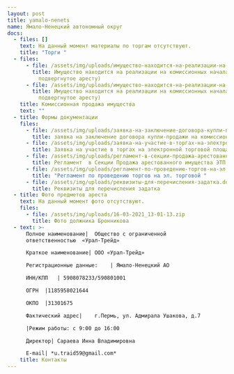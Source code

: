 ```yaml
---
layout: post
title: yamalo-nenets
name: Ямало-Ненецкий автономный округ
docs:
  - files: []
    text: На данный момент материалы по торгам отсутствуют.
    title: "Торги "
  - files:
      - file: /assets/img/uploads/имущество-находится-на-реализации-на-комиссионных-началах-имущество-подвергнутое-аресту-.docx
        title: Имущество находится на реализации на комиссионных началах (имущество
          подвергнутое аресту)
      - file: /assets/img/uploads/имущество-находится-на-реализации-на-комиссионных-началах-имущество-подвергнутое-аресту-.docx
        title: Имущество находится на реализации на комиссионных началах (имущество
          подвергнутое аресту)
    title: Комиссионная продажа имущества
    text: ""
  - title: Формы документации
    files:
      - file: /assets/img/uploads/заявка-на-заключение-договора-купли-продажи-на-комиссионных-началах.docx
        title: заявка на заключение договора купли-продажи на комиссионных началах
      - file: /assets/img/uploads/заявка-на-участие-в-торгах-на-электронной-торговой-площадке.docx
        title: Заявка на участие в торгах на электронной торговой площадке
      - file: /assets/img/uploads/регламент-в-секции-продажа-арестованного-имущества-этп-тэк-торг.pdf
        title: Регламент  в Секции Продажа арестованного имущества ЭТП ТЭК Торг
      - file: /assets/img/uploads/регламент-по-проведению-торгов-на-эл.-торговой-.doc
        title: "Регламент по проведению торгов на эл. торговой "
      - file: /assets/img/uploads/реквизиты-для-перечисления-задатка.docx
        title: Реквизиты для перечисления задатка
  - title: Фото предметов ареста
    text: На данный момент фото отсутствуют.
    files:
      - file: /assets/img/uploads/16-03-2021_13-01-13.zip
        title: Фото должника Бронникова
  - text: >-
      Полное наименование| 	Общество с ограниченной
      ответственностью  «Урал-Трейд»

      Краткое наименование|	ООО «Урал-Трейд»

      Регистрационные данные:	 | Ямало-Ненецкий АО

      ИНН/КПП	| 5908078233/590801001

      ОГРН	|1185958021644

      ОКПО	|31301675

      Фактический адрес|	г.Пермь, ул. Адмирала Ушакова, д.7

      |Режим работы: с 9:00 до 16:00

      Директор|	Сараева Инна Владимировна

      E-mail| *u.traid59@gmail.com*
    title: Контакты
---
```


